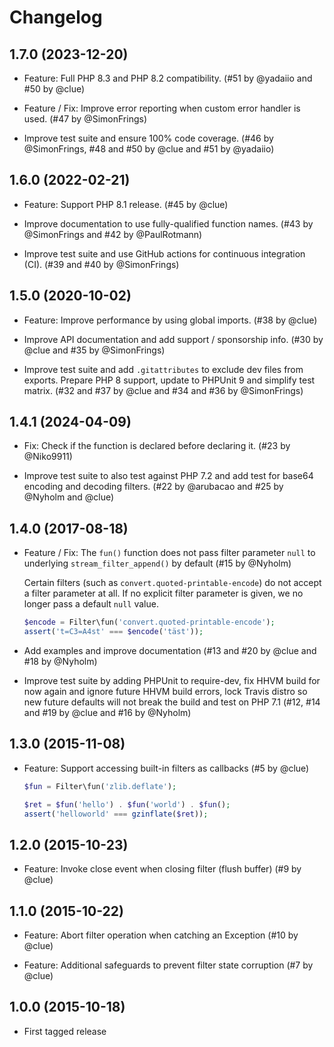 # Changelog

## 1.7.0 (2023-12-20)

*   Feature: Full PHP 8.3 and PHP 8.2 compatibility.
    (#51 by @yadaiio and #50 by @clue)

*   Feature / Fix: Improve error reporting when custom error handler is used.
    (#47 by @SimonFrings)

*   Improve test suite and ensure 100% code coverage.
    (#46 by @SimonFrings, #48 and #50 by @clue and #51 by @yadaiio)

## 1.6.0 (2022-02-21)

*   Feature: Support PHP 8.1 release.
    (#45 by @clue)

*   Improve documentation to use fully-qualified function names.
    (#43 by @SimonFrings and #42 by @PaulRotmann)

*   Improve test suite and use GitHub actions for continuous integration (CI).
    (#39 and #40 by @SimonFrings)

## 1.5.0 (2020-10-02)

*   Feature: Improve performance by using global imports.
    (#38 by @clue)

*   Improve API documentation and add support / sponsorship info.
    (#30 by @clue and #35 by @SimonFrings)

*   Improve test suite and add `.gitattributes` to exclude dev files from exports.
    Prepare PHP 8 support, update to PHPUnit 9 and simplify test matrix.
    (#32 and #37 by @clue and #34 and #36 by @SimonFrings)

## 1.4.1 (2024-04-09)

*   Fix: Check if the function is declared before declaring it.
    (#23 by @Niko9911)

*   Improve test suite to also test against PHP 7.2 and
    add test for base64 encoding and decoding filters.
    (#22 by @arubacao and #25 by @Nyholm and @clue)

## 1.4.0 (2017-08-18)

*   Feature / Fix: The `fun()` function does not pass filter parameter `null`
    to underlying `stream_filter_append()` by default
    (#15 by @Nyholm)

    Certain filters (such as `convert.quoted-printable-encode`) do not accept
    a filter parameter at all. If no explicit filter parameter is given, we no
    longer pass a default `null` value.

    ```php
    $encode = Filter\fun('convert.quoted-printable-encode');
    assert('t=C3=A4st' === $encode('täst'));
    ```

*   Add examples and improve documentation
    (#13 and #20 by @clue and #18 by @Nyholm)

*   Improve test suite by adding PHPUnit to require-dev,
    fix HHVM build for now again and ignore future HHVM build errors,
    lock Travis distro so new future defaults will not break the build
    and test on PHP 7.1
    (#12, #14 and #19 by @clue and #16 by @Nyholm)

## 1.3.0 (2015-11-08)

*   Feature: Support accessing built-in filters as callbacks
    (#5 by @clue)

    ```php
    $fun = Filter\fun('zlib.deflate');

    $ret = $fun('hello') . $fun('world') . $fun();
    assert('helloworld' === gzinflate($ret));
    ```

## 1.2.0 (2015-10-23)

* Feature: Invoke close event when closing filter (flush buffer)
  (#9 by @clue)

## 1.1.0 (2015-10-22)

* Feature: Abort filter operation when catching an Exception
  (#10 by @clue)

* Feature: Additional safeguards to prevent filter state corruption
  (#7 by @clue)

## 1.0.0 (2015-10-18)

* First tagged release
